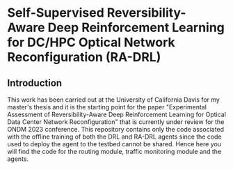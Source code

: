 # Self-Supervised Reversibility- Aware Deep Reinforcement Learning for DC/HPC Optical Network Reconfiguration (RA-DRL)

## Introduction

This work has been carried out at the University of California Davis for my master's thesis and it is the starting point for the paper "Experimental Assessment of Reversibility-Aware Deep Reinforcement Learning for Optical Data Center Network Reconfiguration" that is currently under review for the ONDM 2023 conference. This repository contains only the code associated with the offline training of both the DRL and RA-DRL agents since the code used to deploy the agent to the testbed cannot be shared. Hence here you will find the code for the routing module, traffic monitoring module and the agents.
